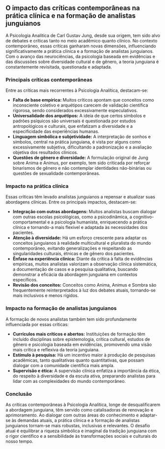 
## O impacto das críticas contemporâneas na prática clínica e na formação de analistas junguianos

A Psicologia Analítica de Carl Gustav Jung, desde sua origem, tem sido alvo de debates e críticas tanto no meio acadêmico quanto clínico. No contexto contemporâneo, essas críticas ganharam novas dimensões, influenciando significativamente a prática clínica e a formação de analistas junguianos. Com o avanço das neurociências, da psicologia baseada em evidências e das discussões sobre diversidade cultural e de gênero, a teoria junguiana é constantemente revisitada, questionada e adaptada.

### Principais críticas contemporâneas

Entre as críticas mais recorrentes à Psicologia Analítica, destacam-se:

- **Falta de base empírica:** Muitos críticos apontam que conceitos como inconsciente coletivo e arquétipos carecem de validação científica rigorosa, sendo considerados excessivamente especulativos.
- **Universalidade dos arquétipos:** A ideia de que certos símbolos e padrões psíquicos são universais é questionada por estudos antropológicos e culturais, que enfatizam a diversidade e a especificidade das experiências humanas.
- **Linguagem simbólica e subjetividade:** A interpretação de sonhos e símbolos, central na prática junguiana, é vista por alguns como excessivamente subjetiva, dificultando a padronização e a avaliação objetiva dos resultados clínicos.
- **Questões de gênero e diversidade:** A formulação original de Jung sobre Anima e Animus, por exemplo, tem sido criticada por reforçar binarismos de gênero e não contemplar identidades não-binárias ou questões de sexualidade contemporâneas.

### Impacto na prática clínica

Essas críticas têm levado analistas junguianos a repensar e atualizar suas abordagens clínicas. Entre os principais impactos, destacam-se:

- **Integração com outras abordagens:** Muitos analistas buscam dialogar com outras escolas psicológicas, como a psicodinâmica, a cognitivo-comportamental e a psicologia humanista, enriquecendo a prática clínica e tornando-a mais flexível e adaptada às necessidades dos pacientes.
- **Atenção à diversidade:** Há um esforço crescente para adaptar os conceitos junguianos à realidade multicultural e pluralista do mundo contemporâneo, evitando generalizações e respeitando as singularidades culturais, étnicas e de gênero dos pacientes.
- **Ênfase na experiência clínica:** Diante da crítica à falta de evidências empíricas, muitos analistas valorizam a observação clínica sistemática, a documentação de casos e a pesquisa qualitativa, buscando demonstrar a eficácia da abordagem junguiana em contextos específicos.
- **Revisão dos conceitos:** Conceitos como Anima, Animus e Sombra são frequentemente reinterpretados à luz dos debates atuais, tornando-se mais inclusivos e menos rígidos.

### Impacto na formação de analistas junguianos

A formação de novos analistas também tem sido profundamente influenciada por essas críticas:

- **Currículos mais críticos e abertos:** Instituições de formação têm incluído disciplinas sobre epistemologia, crítica cultural, estudos de gênero e psicologia baseada em evidências, promovendo uma visão mais crítica e reflexiva da teoria junguiana.
- **Estímulo à pesquisa:** Há um incentivo maior à produção de pesquisas acadêmicas, tanto qualitativas quanto quantitativas, que possam dialogar com a comunidade científica mais ampla.
- **Supervisão e ética:** A supervisão clínica enfatiza a importância da ética, do respeito à diversidade e da escuta ativa, preparando analistas para lidar com as complexidades do mundo contemporâneo.

### Conclusão

As críticas contemporâneas à Psicologia Analítica, longe de desqualificarem a abordagem junguiana, têm servido como catalisadoras de renovação e aprimoramento. Ao dialogar com outras áreas do conhecimento e adaptar-se às demandas atuais, a prática clínica e a formação de analistas junguianos tornam-se mais robustas, inclusivas e relevantes. O desafio atual é equilibrar a riqueza simbólica e imaginal da tradição junguiana com o rigor científico e a sensibilidade às transformações sociais e culturais do nosso tempo.
```
